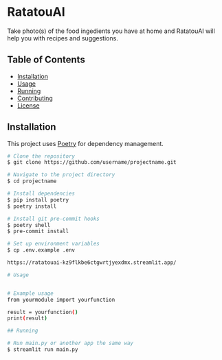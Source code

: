 # RatatouAI

Take photo(s) of the food ingedients you have at home and RatatouAI will help you with recipes and suggestions.

## Table of Contents

- [Installation](#installation)
- [Usage](#usage)
- [Running](#running)
- [Contributing](#contributing)
- [License](#license)

## Installation

This project uses [Poetry](https://python-poetry.org/) for dependency management.

```sh
# Clone the repository
$ git clone https://github.com/username/projectname.git

# Navigate to the project directory
$ cd projectname

# Install dependencies
$ pip install poetry
$ poetry install

# Install git pre-commit hooks
$ poetry shell
$ pre-commit install

# Set up environment variables
$ cp .env.example .env

https://ratatouai-kz9flkbe6ctgwrtjyexdmx.streamlit.app/

# Usage


# Example usage
from yourmodule import yourfunction

result = yourfunction()
print(result)

## Running 

# Run main.py or another app the same way
$ streamlit run main.py